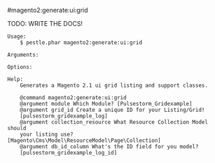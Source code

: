 #magento2:generate:ui:grid

TODO: WRITE THE DOCS!
    
    Usage: 
        $ pestle.phar magento2:generate:ui:grid
    
    Arguments:
    
    Options:
    
    Help:
        Generates a Magento 2.1 ui grid listing and support classes.
        
        @command magento2:generate:ui:grid
        @argument module Which Module? [Pulsestorm_Gridexample]
        @argument grid_id Create a unique ID for your Listing/Grid!
        [pulsestorm_gridexample_log]
        @argument collection_resource What Resource Collection Model should
        your listing use? [Magento\Cms\Model\ResourceModel\Page\Collection]
        @argument db_id_column What's the ID field for you model?
        [pulsestorm_gridexample_log_id]
    
    
    
